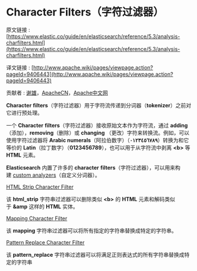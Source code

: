 # Character Filters（字符过滤器）

原文链接 : [https://www.elastic.co/guide/en/elasticsearch/reference/5.3/analysis-charfilters.html](https://www.elastic.co/guide/en/elasticsearch/reference/5.3/analysis-charfilters.html)

译文链接 : [http://www.apache.wiki/pages/viewpage.action?pageId=9406443](http://www.apache.wiki/pages/viewpage.action?pageId=9406443)

贡献者 : [谢雄](/display/~xiexiong)，[ApacheCN](/display/~apachecn)，[Apache中文网](/display/~apachechina)

**Character** **filters**（字符过滤器）用于字符流传递到分词器（**tokenizer**）之前对它进行预处理。

一个 **Character** **filters**（字符过滤器）接收原始文本作为字符流，通过 **adding**（添加），**removing**（删除）或 **changing** （更改）字符来转换流。例如，可以使用字符过滤器将 **Arabic numerals**（阿拉伯数字）（**٠‎١٢٣٤٥٦٧٨‎٩‎**）转换为和它等价的 **Latin**（拉丁数字）（**0123456789**），也可以用于从字符流中剥离 **&lt;b&gt;** 等 **HTML** 元素。

**Elasticsearch** 内置了许多的 **character** **filters**（字符过滤器），可以用来构建 [custom analyzers](https://www.elastic.co/guide/en/elasticsearch/reference/5.3/analysis-custom-analyzer.html "Custom Analyzer")（自定义分词器）。

[HTML Strip Character Filter](/display/Elasticsearch/HTML+Strip+Character+Filter)

该 **html_strip** 字符串过滤器可以删除类似 **&lt;b&gt;** 的 **HTML** 元素和解码类似于 **&amp** 这样的 **HTML** 实体。

[Mapping Character Filter](/display/Elasticsearch/Mapping+Character+Filter)

该 **mapping** 字符串过滤器可以将所有指定的字符串替换成特定的字符串。

[Pattern Replace Character Filter](/display/Elasticsearch/Pattern+Replace+Character+Filter)

该 **pattern_replace** 字符串过滤器可以将满足正则表达式的所有字符串替换成特定的字符串